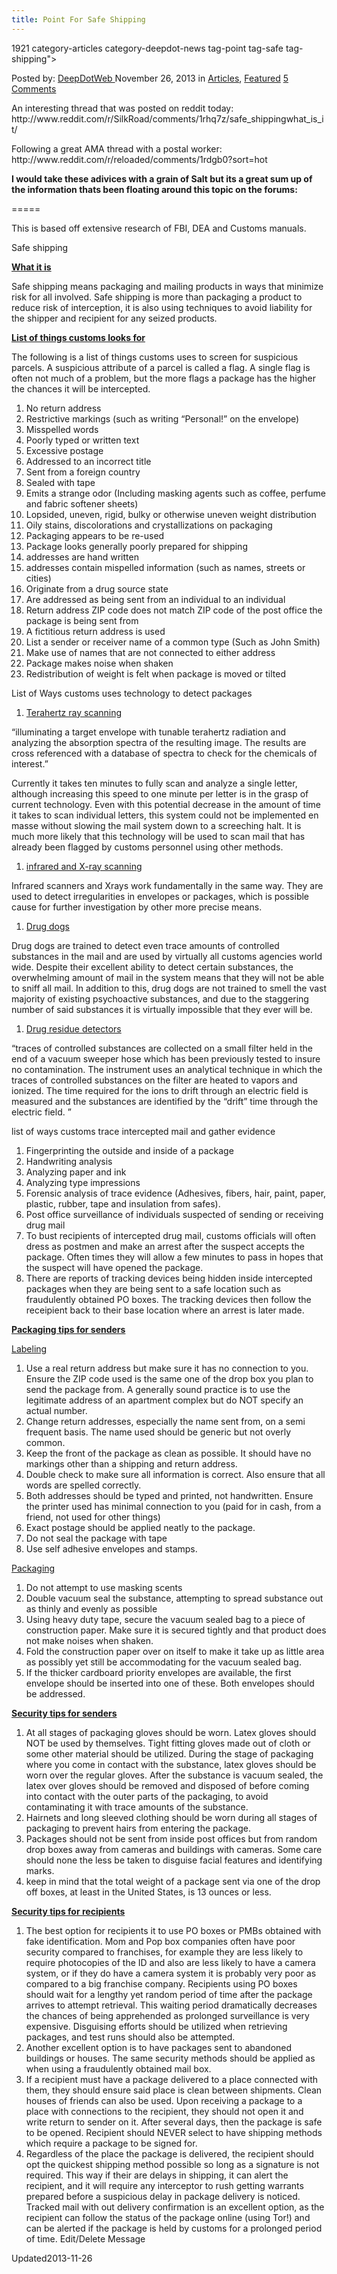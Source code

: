 ```yaml
---
title: Point For Safe Shipping
---
```

1921 category-articles category-deepdot-news tag-point tag-safe tag-shipping">

<p class="post-meta">
<span>Posted by: <a href="https://www.deepdotweb.com/author/admin/" title="">DeepDotWeb </a></span>
<span>November 26, 2013</span>
<span>in <a href="https://www.deepdotweb.com/category/articles/" rel="category tag">Articles</a>, <a href="https://www.deepdotweb.com/category/deepdot-news/" rel="category tag">Featured</a></span>
<span><a href="https://www.deepdotweb.com/2013/11/26/point-for-safe-shipping/#comments">5 Comments</a></span>
</p>
<div class="clear"></div>
<div class="entry">
<p>An interesting thread that was posted on reddit today:  http://www.reddit.com/r/SilkRoad/comments/1rhq7z/safe_shippingwhat_is_it/</p>
<p>Following a great AMA thread with a postal worker: http://www.reddit.com/r/reloaded/comments/1rdgb0?sort=hot</p>
<p><strong>I would take these adivices with a grain of Salt but its a great sum up of the information thats been floating around this topic on the forums:</strong></p>
<p>=====</p>
<div>
<div>
<p>This is based off extensive research of FBI, DEA and Customs manuals.</p>
<p>Safe shipping</p>
<p><span style="text-decoration: underline;"><strong>What it is</strong></span></p>
<p>Safe shipping means packaging and mailing products in ways that minimize risk for all involved. Safe shipping is more than packaging a product to reduce risk of interception, it is also using techniques to avoid liability for the shipper and recipient for any seized products.</p>
<p><span style="text-decoration: underline;"><strong>List of things customs looks for</strong></span></p>
<p>The following is a list of things customs uses to screen for suspicious parcels. A suspicious attribute of a parcel is called a flag. A single flag is often not much of a problem, but the more flags a package has the higher the chances it will be intercepted.</p>
<ol>
<li>No return address</li>
<li>Restrictive markings (such as writing &#8220;Personal!&#8221; on the envelope)</li>
<li>Misspelled words</li>
<li>Poorly typed or written text</li>
<li>Excessive postage</li>
<li>Addressed to an incorrect title</li>
<li>Sent from a foreign country</li>
<li>Sealed with tape</li>
<li>Emits a strange odor (Including masking agents such as coffee, perfume and fabric softener sheets)</li>
<li>Lopsided, uneven, rigid, bulky or otherwise uneven weight distribution</li>
<li>Oily stains, discolorations and crystallizations on packaging</li>
<li>Packaging appears to be re-used</li>
<li>Package looks generally poorly prepared for shipping</li>
<li>addresses are hand written</li>
<li>addresses contain mispelled information (such as names, streets or cities)</li>
<li>Originate from a drug source state</li>
<li>Are addressed as being sent from an individual to an individual</li>
<li>Return address ZIP code does not match ZIP code of the post office the package is being sent from</li>
<li>A fictitious return address is used</li>
<li>List a sender or receiver name of a common type (Such as John Smith)</li>
<li>Make use of names that are not connected to either address</li>
<li>Package makes noise when shaken</li>
<li>Redistribution of weight is felt when package is moved or tilted</li>
</ol>
<p>List of Ways customs uses technology to detect packages</p>
<ol>
<li><span style="text-decoration: underline;">Terahertz ray scanning</span></li>
</ol>
<p>“illuminating a target envelope with tunable terahertz radiation and analyzing the absorption spectra of the resulting image. The results are cross referenced with a database of spectra to check for the chemicals of interest.”</p>
<p>Currently it takes ten minutes to fully scan and analyze a single letter, although increasing this speed to one minute per letter is in the grasp of current technology. Even with this potential decrease in the amount of time it takes to scan individual letters, this system could not be implemented en masse without slowing the mail system down to a screeching halt. It is much more likely that this technology will be used to scan mail that has already been flagged by customs personnel using other methods.</p>
<ol>
<li><span style="text-decoration: underline;">infrared and X-ray scanning</span></li>
</ol>
<p>Infrared scanners and Xrays work fundamentally in the same way. They are used to detect irregularities in envelopes or packages, which is possible cause for further investigation by other more precise means.</p>
<ol>
<li><span style="text-decoration: underline;">Drug dogs</span></li>
</ol>
<p>Drug dogs are trained to detect even trace amounts of controlled substances in the mail and are used by virtually all customs agencies world wide. Despite their excellent ability to detect certain substances, the overwhelming amount of mail in the system means that they will not be able to sniff all mail. In addition to this, drug dogs are not trained to smell the vast majority of existing psychoactive substances, and due to the staggering number of said substances it is virtually impossible that they ever will be.</p>
<ol>
<li><span style="text-decoration: underline;">Drug residue detectors</span></li>
</ol>
<p>“traces of controlled substances are collected on a small filter held in the end of a vacuum sweeper hose which has been previously tested to insure no contamination. The instrument uses an analytical technique in which the traces of controlled substances on the filter are heated to vapors and ionized. The time required for the ions to drift through an electric field is measured and the substances are identified by the &#8220;drift&#8221; time through the electric field. ”</p>
<p>list of ways customs trace intercepted mail and gather evidence</p>
<ol>
<li>Fingerprinting the outside and inside of a package</li>
<li>Handwriting analysis</li>
<li>Analyzing paper and ink</li>
<li>Analyzing type impressions</li>
<li>Forensic analysis of trace evidence (Adhesives, fibers, hair, paint, paper, plastic, rubber, tape and insulation from safes).</li>
<li>Post office surveillance of individuals suspected of sending or receiving drug mail</li>
<li>To bust recipients of intercepted drug mail, customs officials will often dress as postmen and make an arrest after the suspect accepts the package. Often times they will allow a few minutes to pass in hopes that the suspect will have opened the package.</li>
<li>There are reports of tracking devices being hidden inside intercepted packages when they are being sent to a safe location such as fraudulently obtained PO boxes. The tracking devices then follow the receipient back to their base location where an arrest is later made.</li>
</ol>
<p><span style="text-decoration: underline;"><strong>Packaging tips for senders</strong></span></p>
<p><span style="text-decoration: underline;">Labeling</span></p>
<ol>
<li>Use a real return address but make sure it has no connection to you. Ensure the ZIP code used is the same one of the drop box you plan to send the package from. A generally sound practice is to use the legitimate address of an apartment complex but do NOT specify an actual number.</li>
<li>Change return addresses, especially the name sent from, on a semi frequent basis. The name used should be generic but not overly common.</li>
<li>Keep the front of the package as clean as possible. It should have no markings other than a shipping and return address.</li>
<li>Double check to make sure all information is correct. Also ensure that all words are spelled correctly.</li>
<li>Both addresses should be typed and printed, not handwritten. Ensure the printer used has minimal connection to you (paid for in cash, from a friend, not used for other things)</li>
<li>Exact postage should be applied neatly to the package.</li>
<li>Do not seal the package with tape</li>
<li>Use self adhesive envelopes and stamps.</li>
</ol>
<p><span style="text-decoration: underline;">Packaging</span></p>
<ol>
<li>Do not attempt to use masking scents</li>
<li>Double vacuum seal the substance, attempting to spread substance out as thinly and evenly as possible</li>
<li>Using heavy duty tape, secure the vacuum sealed bag to a piece of construction paper. Make sure it is secured tightly and that product does not make noises when shaken.</li>
<li>Fold the construction paper over on itself to make it take up as little area as possibly yet still be accommodating for the vacuum sealed bag.</li>
<li>If the thicker cardboard priority envelopes are available, the first envelope should be inserted into one of these. Both envelopes should be addressed.</li>
</ol>
<p><span style="text-decoration: underline;"><strong>Security tips for senders</strong></span></p>
<ol>
<li>At all stages of packaging gloves should be worn. Latex gloves should NOT be used by themselves. Tight fitting gloves made out of cloth or some other material should be utilized. During the stage of packaging where you come in contact with the substance, latex gloves should be worn over the regular gloves. After the substance is vacuum sealed, the latex over gloves should be removed and disposed of before coming into contact with the outer parts of the packaging, to avoid contaminating it with trace amounts of the substance.</li>
<li>Hairnets and long sleeved clothing should be worn during all stages of packaging to prevent hairs from entering the package.</li>
<li>Packages should not be sent from inside post offices but from random drop boxes away from cameras and buildings with cameras. Some care should none the less be taken to disguise facial features and identifying marks.</li>
<li>keep in mind that the total weight of a package sent via one of the drop off boxes, at least in the United States, is 13 ounces or less.</li>
</ol>
<p><span style="text-decoration: underline;"><strong>Security tips for recipients</strong></span></p>
<ol>
<li>The best option for recipients it to use PO boxes or PMBs obtained with fake identification. Mom and Pop box companies often have poor security compared to franchises, for example they are less likely to require photocopies of the ID and also are less likely to have a camera system, or if they do have a camera system it is probably very poor as compared to a big franchise company. Recipients using PO boxes should wait for a lengthy yet random period of time after the package arrives to attempt retrieval. This waiting period dramatically decreases the chances of being apprehended as prolonged surveillance is very expensive. Disguising efforts should be utilized when retrieving packages, and test runs should also be attempted.</li>
<li>Another excellent option is to have packages sent to abandoned buildings or houses. The same security methods should be applied as when using a fraudulently obtained mail box.</li>
<li>If a recipient must have a package delivered to a place connected with them, they should ensure said place is clean between shipments. Clean houses of friends can also be used. Upon receiving a package to a place with connections to the recipient, they should not open it and write return to sender on it. After several days, then the package is safe to be opened. Recipient should NEVER select to have shipping methods which require a package to be signed for.</li>
<li>Regardless of the place the package is delivered, the recipient should opt the quickest shipping method possible so long as a signature is not required. This way if their are delays in shipping, it can alert the recipient, and it will require any interceptor to rush getting warrants prepared before a suspicious delay in package delivery is noticed. Tracked mail with out delivery confirmation is an excellent option, as the recipient can follow the status of the package online (using Tor!) and can be alerted if the package is held by customs for a prolonged period of time. Edit/Delete Message</li>
</ol>
</div>
</div>
</div>
<span style="display:none"><a href="https://www.deepdotweb.com/tag/point/" rel="tag">point</a> <a href="https://www.deepdotweb.com/tag/safe/" rel="tag">safe</a> <a href="https://www.deepdotweb.com/tag/shipping/" rel="tag">shipping</a></span> 
Updated2013-11-26</span>
<div style="display:none" class="vcard author" itemprop="author" itemscope itemtype="http://schema.org/Person"><strong class="fn" itemprop="name"><a href="https://www.deepdotweb.com/author/admin/" title="Posts by DeepDotWeb" rel="author">DeepDotWeb</a></strong></div>
</div>
</article>

